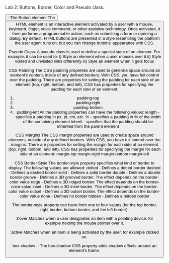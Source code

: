 Lab 2: Buttons, Border, Color and Pseudo class.

<button>: The Button element
The <button> HTML element is an interactive element activated by a user with a mouse, keyboard, finger, voice command, or other assistive technology. Once activated, it then performs a programmable action, such as submitting a form or opening a dialog.
By default, HTML buttons are presented in a style resembling the platform the user agent runs on, but you can change buttons' appearance with CSS.

Pseudo Class:
A pseudo-class is used to define a special state of an element.
For example, it can be used to:
i)   Style an element when a user mouses over it
ii)  Style visited and unvisited links differently
iii) Style an element when it gets focus

CSS Padding
The CSS padding properties are used to generate space around an element's content, inside of any defined borders.
With CSS, you have full control over the padding. There are properties for setting the padding for each side of an element (top, right, bottom, and left).
CSS has properties for specifying the padding for each side of an element:
1) padding-top
2) padding-right
2) padding-bottom
4) padding-left
All the padding properties can have the following values:
length - specifies a padding in px, pt, cm, etc.
% - specifies a padding in % of the width of the containing element
inherit - specifies that the padding should be inherited from the parent element

CSS Margins
The CSS margin properties are used to create space around elements, outside of any defined borders.
With CSS, you have full control over the margins. There are properties for setting the margin for each side of an element (top, right, bottom, and left).
CSS has properties for specifying the margin for each side of an element:
margin-top
margin-right
margin-bottom
margin-left

CSS Border Style
The border-style property specifies what kind of border to display.
The following values are allowed:
dotted - Defines a dotted border
dashed - Defines a dashed border
solid - Defines a solid border
double - Defines a double border
groove - Defines a 3D grooved border. The effect depends on the border-color value
ridge - Defines a 3D ridged border. The effect depends on the border-color value
inset - Defines a 3D inset border. The effect depends on the border-color value
outset - Defines a 3D outset border. The effect depends on the border-color value
none - Defines no border
hidden - Defines a hidden border

The border-style property can have from one to four values (for the top border, right border, bottom border, and the left border).

:hover
Matches when a user designates an item with a pointing device, for example holding the mouse pointer over it.

:active
Matches when an item is being activated by the user, for example clicked on.

box-shadow :- The box-shadow CSS property adds shadow effects around an element's frame.